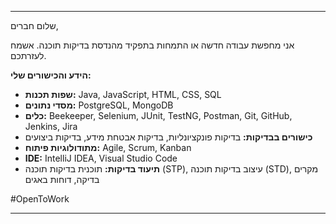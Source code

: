 

---

שלום חברים,

אני מחפשת עבודה חדשה או התמחות בתפקיד מהנדסת בדיקות תוכנה. אשמח לעזרתכם.

**הידע והכישורים שלי:**

- **שפות תכנות:** Java, JavaScript, HTML, CSS, SQL
- **מסדי נתונים:** PostgreSQL, MongoDB
- **כלים:** Beekeeper, Selenium, JUnit, TestNG, Postman, Git, GitHub, Jenkins, Jira
- **כישורים בבדיקות:** בדיקות פונקציונליות, בדיקות אבטחת מידע, בדיקות ביצועים
- **מתודולוגיות פיתוח:** Agile, Scrum, Kanban
- **IDE:** IntelliJ IDEA, Visual Studio Code
- **תיעוד בדיקות:** תוכנית בדיקות תוכנה (STP), עיצוב בדיקות תוכנה (STD), מקרים בדיקה, דוחות באגים

#OpenToWork

---

